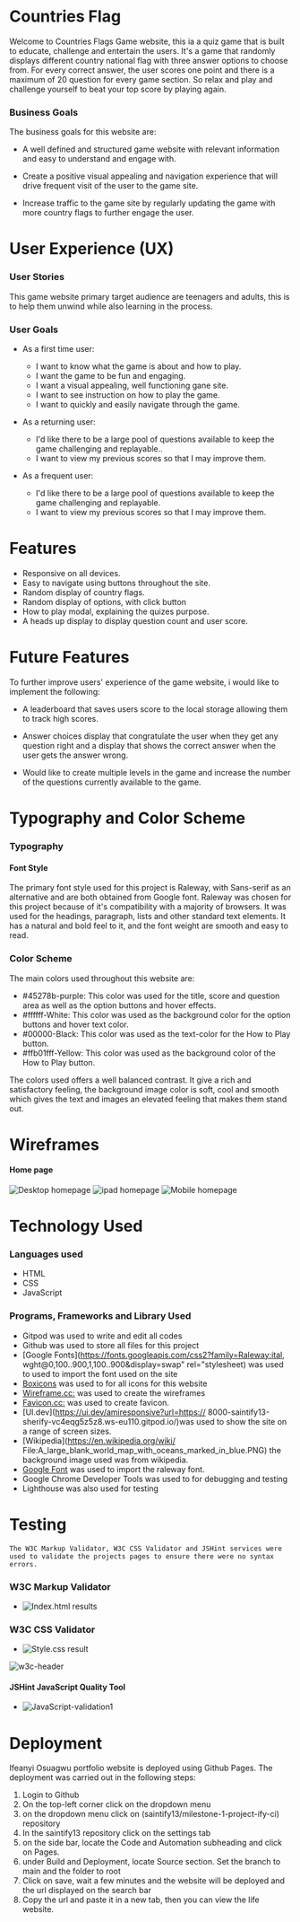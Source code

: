 # Countries Flag

Welcome to Countries Flags Game website, this ia a quiz game that is built to educate, challenge and entertain the users. It's a game that randomly displays different country national flag with three answer options to choose from. For every correct answer, the user scores one point and there is a maximum of 20 question for every game section. So relax and play and challenge yourself to beat your top score by playing again. 

### Business Goals

The business goals for this website are:

* A well defined and structured game website with relevant information   
  and easy to understand and engage with.

* Create a positive visual appealing and navigation experience that will 
  drive frequent visit of the user to the game site.

* Increase traffic to the game site by regularly updating the game with
  more country flags to further engage the user.


# User Experience (UX)

### User Stories

This game website primary target audience are teenagers and adults, this is to help them unwind while also learning in the process. 

### User Goals

* As a first time user: 
    - I want to know what the game is about and how to play.
    - I want the game to be fun and engaging.
    - I want a visual appealing, well functioning gane site.
    - I want to see instruction on how to play the game.
    - I want to quickly and easily navigate through the game.    

* As a returning user:
    - I'd like there to be a large pool of questions available to keep 
      the game challenging and replayable..
    - I want to view my previous scores so that I may improve them.

* As a frequent user:
    - I'd like there to be a large pool of questions available to keep 
      the game challenging and replayable.
    - I want to view my previous scores so that I may improve them.



# Features

* Responsive on all devices.
* Easy to navigate using buttons throughout the site.
* Random display of country flags.
* Random display of options, with click button
* How to play modal, explaining the quizes purpose.
* A heads up display to display question count and user score.

# Future Features

To further improve users' experience of the game website, i would like to implement the following:

   * A leaderboard that saves users score to the local storage allowing 
     them to track high scores.

   * Answer choices display that congratulate the user when they get any 
     question right and a display that shows the correct answer when the user gets the answer wrong. 

   * Would like to create multiple levels in the game and increase the number of the questions currently available to the game.  


# Typography and Color Scheme

### Typography

   #### Font Style

   The primary font style used for this project is Raleway, with Sans-serif as an alternative and are both obtained from Google font. Raleway was chosen for this project because of it's compatibility with a majority of browsers. It was used for the headings, paragraph, lists and other standard text elements. It has a natural and bold feel to it, and the font weight are smooth and easy to read.

### Color Scheme

The main colors used throughout this website are:
* #45278b-purple: This color was used for the title, score and question area as well as the option buttons and hover effects.  
* #ffffff-White: This color was used as the background color for the 
  option buttons and hover text color. 
* #00000-Black: This color was used as the text-color for the How to Play 
  button. 
* #ffb01fff-Yellow: This color was used as the background color of the How 
  to Play button. 

The colors used offers a well balanced contrast. It give a rich and satisfactory feeling, the background image color is soft, cool and smooth which gives the text and images an elevated feeling that makes them stand out.    


# Wireframes

#### Home page

![Desktop homepage](assets/wireframes/desktop-homepage.JPG)
![ipad homepage](assets/wireframes/ipad-homepage.JPG)
![Mobile homepage](assets/wireframes/mobile-homepage.JPG)


# Technology Used

### Languages used
  * HTML
  * CSS
  * JavaScript

  ### Programs, Frameworks and Library Used

  * Gitpod was used to write and edit all codes
  * Github was used to store all files for this project
  * [Google Fonts](https://fonts.googleapis.com/css2?family=Raleway:ital, 
    wght@0,100..900,1,100..900&display=swap" rel="stylesheet) was used to used to import the font used on the site
  * [Boxicons](https://boxicons.com/usage) was used to for all icons for this website
  * [Wireframe.cc:](https://wireframe.cc/pro/pp/2dccb21c0733395#7ylf8hk2) 
    was used to create the wireframes
  * [Favicon.cc:](https://www.favicon.cc/?action=import_request) was used 
    to create favicon.
  * [UI.dev](https://ui.dev/amiresponsive?url=https://   8000-saintify13-sherify-vc4eqg5z5z8.ws-eu110.gitpod.io/)was used to show the site on a range of screen sizes. 
  * [Wikipedia](https://en.wikipedia.org/wiki/    File:A_large_blank_world_map_with_oceans_marked_in_blue.PNG) the background image used was from wikipedia. 
  * [Google Font](https://fonts.google.com/?query=raleway) was used to import the raleway font.
  * Google Chrome Developer Tools was used to for debugging and testing 
  * Lighthouse was also used for testing  


  # Testing

    The W3C Markup Validator, W3C CSS Validator and JSHint services were used to validate the projects pages to ensure there were no syntax errors.

  ### W3C Markup Validator
   * ![Index.html results](https://validator.w3.org/nu/#textarea)

  ### W3C CSS Validator
   * ![Style.css result]()

  ![w3c-header](assets/html%20validation/w3c-html-header.JPG)

  #### JSHint JavaScript Quality Tool
   * ![JavaScript-validation1](https://jshint.com/)

  

# Deployment

Ifeanyi Osuagwu portfolio website is deployed using Github Pages. The deployment was carried out in the following steps:

  1. Login to Github
  2. On the top-left corner click on the dropdown menu
  3. on the dropdown menu click on (saintify13/milestone-1-project-ify-ci)   repository
  4. In the saintify13 repository click on the settings tab
  5. on the side bar, locate the Code and Automation subheading and click on 
     Pages.
  6. under Build and Deployment, locate Source section. Set the branch to 
     main and the folder to root
  7. Click on save, wait a few minutes and the website will be deployed and 
     the url displayed on the search bar
  8. Copy the url and paste it in a new tab, then you can view the life 
     website. 